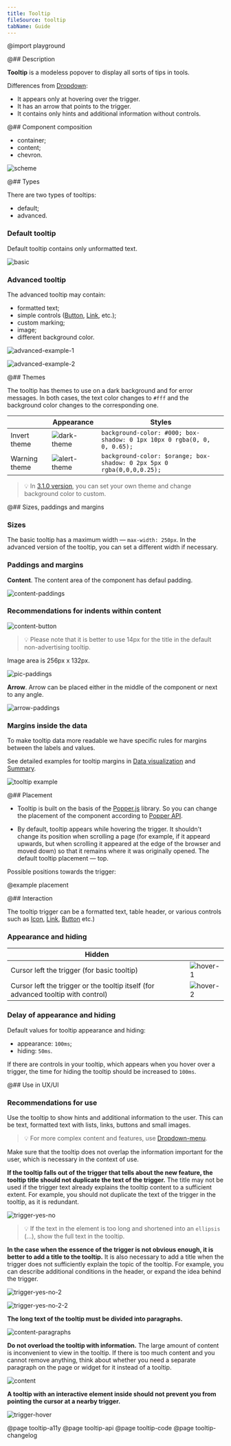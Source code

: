```yaml
---
title: Tooltip
fileSource: tooltip
tabName: Guide
---
```


@import playground

@## Description

**Tooltip** is a modeless popover to display all sorts of tips in tools.

Differences from [Dropdown](/components/dropdown/):

- It appears only at hovering over the trigger.
- It has an arrow that points to the trigger.
- It contains only hints and additional information without controls.

@## Component composition

- container;
- content;
- chevron.

![scheme](static/tooltip-scheme.png)

@## Types

There are two types of tooltips:

- default;
- advanced.

### Default tooltip

Default tooltip contains only unformatted text.

![basic](static/tooltip-basic.png)

### Advanced tooltip

The advanced tooltip may contain:

- formatted text;
- simple controls ([Button](/components/button/), [Link](/components/link/), etc.);
- custom marking;
- image;
- different background color.

![advanced-example-1](static/tooltip-advanced.png)

![advanced-example-2](static/tooltip-advanced-2.png)

@## Themes

The tooltip has themes to use on a dark background and for error messages. In both cases, the text color changes to `#fff` and the background color changes to the corresponding one.

|               | Appearance                             | Styles                                                                  |
| ------------- | -------------------------------------- | ----------------------------------------------------------------------- |
| Invert theme  | ![dark-theme](static/dark-theme.png)   | `background-color: #000; box-shadow: 0 1px 10px 0 rgba(0, 0, 0, 0.65);` |
| Warning theme | ![alert-theme](static/alert-theme.png) | `background-color: $orange; box-shadow: 0 2px 5px 0 rgba(0,0,0,0.25);`  |

> 💡 In [3.1.0 version](http://i.semrush.com/components/tooltip/#Changelog), you can set your own theme and change background color to custom.

@## Sizes, paddings and margins

### Sizes

The basic tooltip has a maximum width — `max-width: 250px`. In the advanced version of the tooltip, you can set a different width if necessary.

### Paddings and margins

**Content**. The content area of the component has defaul padding.

![content-paddings](static/tooltip-content-paddings.png)

### Recommendations for indents within content

![content-button](static/tooltip-button.png)

> 💡 Please note that it is better to use 14px for the title in the default non-advertising tooltip.

Image area is 256px х 132px.

![pic-paddings](static/tooltip-pic-paddings.png)

**Arrow**. Arrow can be placed either in the middle of the component or next to any angle.

![arrow-paddings](static/tooltip-arrow-paddings.png)

### Margins inside the data

To make tooltip data more readable we have specific rules for margins between the labels and values.

See detailed examples for tooltip margins in [Data visualization](/data-display/data-visualization/#ac9830) and [Summary](/patterns/summary/#a16f52).

![tooltip example](static/tooltip-margins.png)

@## Placement

- Tooltip is built on the basis of the [Popper.js](https://popper.js.org/) library. So you can change the placement of the component according to [Popper API](/utils/popper/popper-api/).

- By default, tooltip appears while hovering the trigger. It shouldn't change its position when scrolling a page (for example, if it appeard upwards, but when scrolling it appeared at the edge of the browser and moved down) so that it remains where it was originally opened. The default tooltip placement — top.

Possible positions towards the trigger:

@example placement

@## Interaction

The tooltip trigger can be a formatted text, table header, or various controls such as [Icon](/style/icon/), [Link](/components/link/), [Button](/components/button/) etc.)

### Appearance and hiding

| Hidden                                                                            |                                |
| --------------------------------------------------------------------------------- | ------------------------------ |
| Cursor left the trigger (for basic tooltip)                                       | ![hover-1](static/hover-1.png) |
| Cursor left the trigger or the tooltip itself (for advanced tooltip with control) | ![hover-2](static/hover-2.png) |

### Delay of appearance and hiding

Default values for tooltip appearance and hiding:

- appearance: `100ms`;
- hiding: `50ms`.

If there are controls in your tooltip, which appears when you hover over a trigger, the time for hiding the tooltip should be increased to `100ms`.

@## Use in UX/UI

### Recommendations for use

Use the tooltip to show hints and additional information to the user. This can be text, formatted text with lists, links, buttons and small images.

> 💡 For more complex content and features, use [Dropdown-menu](/components/dropdown-menu/).

Make sure that the tooltip does not overlap the information important for the user, which is necessary in the context of use.

**If the tooltip falls out of the trigger that tells about the new feature, the tooltip title should not duplicate the text of the trigger.** The title may not be used if the trigger text already explains the tooltip content to a sufficient extent. For example, you should not duplicate the text of the trigger in the tooltip, as it is redundant.

![trigger-yes-no](static/tooltip-trigger-yes-no.png)

> 💡 If the text in the element is too long and shortened into an `ellipsis` (...), show the full text in the tooltip.

**In the case when the essence of the trigger is not obvious enough, it is better to add a title to the tooltip.** It is also necessary to add a title when the trigger does not sufficiently explain the topic of the tooltip. For example, you can describe additional conditions in the header, or expand the idea behind the trigger.

![trigger-yes-no-2](static/tooltip-trigger2-yes-no.png)

![trigger-yes-no-2-2](static/tooltip-trigger2-2-yes-no.png)

**The long text of the tooltip must be divided into paragraphs.**

![content-paragraphs](static/tooltip-text-yes-no.png)

**Do not overload the tooltip with information.** The large amount of content is inconvenient to view in the tooltip. If there is too much content and you cannot remove anything, think about whether you need a separate paragraph on the page or widget for it instead of a tooltip.

![content](static/tooltip-content-yes-no.png)

**A tooltip with an interactive element inside should not prevent you from pointing the cursor at a nearby trigger.**

![trigger-hover](static/tooltip-hover-yes-no.png)

@page tooltip-a11y
@page tooltip-api
@page tooltip-code
@page tooltip-changelog
